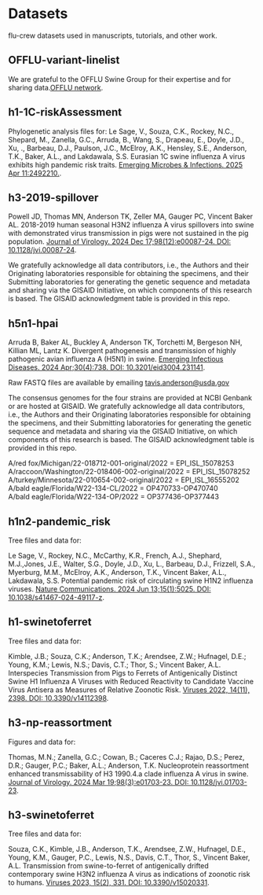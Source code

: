 # Datasets

flu-crew datasets used in manuscripts, tutorials, and other work.

## OFFLU-variant-linelist
We are grateful to the OFFLU Swine Group for their expertise and for sharing data.[OFFLU network](https://www.offlu.org).


## h1-1C-riskAssessment

Phylogenetic analysis files for:
Le Sage, V., Souza, C.K., Rockey, N.C., Shepard, M., Zanella, G.C., Arruda, B., Wang, S., Drapeau, E., Doyle, J.D., Xu, ., Barbeau, D.J., Paulson, J.C., McElroy, A.K., Hensley, S.E., Anderson, T.K., Baker, A.L., and Lakdawala, S.S. Eurasian 1C swine influenza A virus exhibits high pandemic risk traits. [Emerging Microbes & Infections. 2025 Apr 11:2492210.](https://www.tandfonline.com/doi/full/10.1080/22221751.2025.2492210#d1e375).


## h3-2019-spillover

Powell JD, Thomas MN, Anderson TK, Zeller MA, Gauger PC, Vincent Baker AL. 2018-2019 human seasonal H3N2 influenza A virus spillovers into swine with demonstrated virus transmission in pigs were not sustained in the pig population. [Journal of Virology. 2024 Dec 17;98(12):e00087-24. DOI: 10.1128/jvi.00087-24](https://journals.asm.org/doi/abs/10.1128/jvi.00087-24).

We gratefully acknowledge all data contributors, i.e., the Authors and their Originating laboratories responsible for obtaining the specimens, and their Submitting laboratories for generating the genetic sequence and metadata and sharing via the GISAID Initiative, on which components of this research is based. The GISAID acknowledgment table is provided in this repo.


## h5n1-hpai
Arruda B, Baker AL, Buckley A, Anderson TK, Torchetti M, Bergeson NH, Killian ML, Lantz K. Divergent pathogenesis and transmission of highly pathogenic avian influenza A (H5N1) in swine. [Emerging Infectious Diseases. 2024 Apr;30(4):738. DOI: 10.3201/eid3004.231141](https://pmc.ncbi.nlm.nih.gov/articles/PMC10977838/).

Raw FASTQ files are available by emailing tavis.anderson@usda.gov 

The consensus genomes for the four strains are provided at NCBI Genbank or are hosted at GISAID. We gratefully acknowledge all data contributors, i.e., the Authors and their Originating laboratories responsible for obtaining the specimens, and their Submitting laboratories for generating the genetic sequence and metadata and sharing via the GISAID Initiative, on which components of this research is based. The GISAID acknowledgment table is provided in this repo.

A/red fox/Michigan/22-018712-001-original/2022  = EPI_ISL_15078253 <br>
A/raccoon/Washington/22-018406-002-original/2022  = EPI_ISL_15078252 <br>
A/turkey/Minnesota/22-010654-002-original/2022 = EPI_ISL_16555202 <br>
A/bald eagle/Florida/W22-134-CL/2022 = OP470733-OP470740 <br>
A/bald eagle/Florida/W22-134-OP/2022 = OP377436-OP377443 <br>

## h1n2-pandemic_risk

Tree files and data for:

Le Sage, V., Rockey, N.C.,  McCarthy, K.R., French, A.J., Shephard, M.J.,Jones, J.E., Walter, S.G., Doyle, J.D., Xu, L., Barbeau, D.J., Frizzell, S.A., Myerburg, M.M., McElroy, A.K., Anderson, T.K., Vincent Baker, A.L., Lakdawala, S.S. Potential pandemic risk of circulating swine H1N2 influenza viruses. [Nature Communications. 2024 Jun 13;15(1):5025. DOI: 10.1038/s41467-024-49117-z](https://www.nature.com/articles/s41467-024-49117-z).

## h1-swinetoferret

Tree files and data for:

Kimble, J.B.; Souza, C.K.; Anderson, T.K.; Arendsee, Z.W.; Hufnagel, D.E.; Young, K.M.; Lewis, N.S.; Davis, C.T.; Thor, S.; Vincent Baker, A.L. Interspecies Transmission from Pigs to Ferrets of Antigenically Distinct Swine H1 Influenza A Viruses with Reduced Reactivity to Candidate Vaccine Virus Antisera as Measures of Relative Zoonotic Risk. [Viruses 2022, 14(11), 2398. DOI: 10.3390/v14112398](https://pubmed.ncbi.nlm.nih.gov/36366493/).

## h3-np-reassortment

Figures and data for: 

Thomas, M.N.; Zanella, G.C.; Cowan, B.; Caceres C.J.; Rajao, D.S.; Perez, D.R.; Gauger, P.C.; Baker, A.L.; Anderson, T.K. Nucleoprotein reassortment enhanced transmissability of H3 1990.4.a clade influenza A virus in swine. [Journal of Virology. 2024 Mar 19;98(3):e01703-23. DOI: 10.1128/jvi.01703-23](https://journals.asm.org/doi/full/10.1128/jvi.01703-23).

## h3-swinetoferret

Tree files and data for:

Souza, C.K., Kimble, J.B., Anderson, T.K., Arendsee, Z.W., Hufnagel, D.E., Young, K.M., Gauger, P.C., Lewis, N.S., Davis, C.T., Thor, S., Vincent Baker, A.L. Transmission from swine-to-ferret of antigenically drifted contemporary swine H3N2 influenza A virus as indications of zoonotic risk to humans. [Viruses 2023, 15(2), 331. DOI: 10.3390/v15020331](https://pubmed.ncbi.nlm.nih.gov/36851547/).
